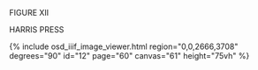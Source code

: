 FIGURE XII

HARRIS PRESS

{% include osd_iiif_image_viewer.html region="0,0,2666,3708" degrees="90" id="12" page="60" canvas="61" height="75vh" %}
